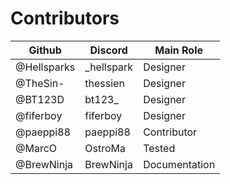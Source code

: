 # Contributors

| Github   	| Discord    	| Main Role     |
|---------	|---------	|---------      |
| @Hellsparks 	| _hellspark 	| Designer      |
| @TheSin-     	| thessien 	| Designer      |
| @BT123D     	| bt123_ 	| Designer      |
| @fiferboy    	| fiferboy 	| Designer      |
| @paeppi88    	| paeppi88 	| Contributor   |
| @MarcO        | OstroMa       | Tested        |
| @BrewNinja    | BrewNinja     | Documentation |
